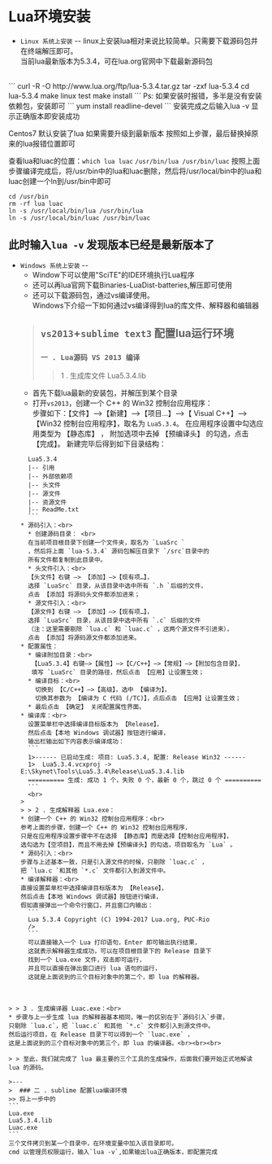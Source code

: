 Lua环境安装
===
* `Linux 系统上安装`
--
linux上安装lua相对来说比较简单。只需要下载源码包并在终端解压即可。
<br>当前lua最新版本为5.3.4，可在lua.org官网中下载最新源码包
<br>
```
curl -R -O http://www.lua.org/ftp/lua-5.3.4.tar.gz
tar -zxf lua-5.3.4
cd lua-5.3.4
make linux test
make install
```
  Ps: 如果安装时报错，多半是没有安装依赖包，安装即可
    ```
   yum install readline-devel
   ```
   安装完成之后输入lua -v 显示正确版本即安装成功

   Centos7 默认安装了lua  如果需要升级到最新版本 按照如上步骤，最后替换掉原来的lua报错位置即可

   查看lua和luac的位置：`which lua luac`
    ```
   /usr/bin/lua
   /usr/bin/luac
    ```
   按照上面步骤编译完成后，将/usr/bin中的lua和luac删除，然后将/usr/local/bin中的lua和luac创建一个ln到/usr/bin中即可
   ```
   cd /usr/bin
   rm -rf lua luac
   ln -s /usr/local/bin/lua /usr/bin/lua
   ln -s /usr/local/bin/luac /usr/bin/luac
   ```
   此时输入`lua -v` 发现版本已经是最新版本了
---
* `Windows 系统上安装`
--
  * Window下可以使用"SciTE"的IDE环境执行Lua程序
  * 还可以再lua官网下载Binaries-LuaDist-batteries,解压即可使用
  * 还可以下载源码包，通过vs编译使用。
  <br>Windows下介绍一下如何通过vs编译得到lua的库文件、解释器和编辑器
  > ## `vs2013`+`sublime text3` 配置lua运行环境<br>
  > ### `一 . Lua源码 VS 2013 编译`<br>
  >
    > >1 . 生成库文件 Lua5.3.4.lib
    * 首先下载lua最新的安装包，并解压到某个目录
    * 打开`vs2013`，创建一个 C++ 的 Win32 控制台应用程序：<br>
    步骤如下：【文件】—>【新建】—>【项目…】—>【 Visual C++】—>
    【Win32 控制台应用程序】，取名为 `Lua5.3.4`。
    在应用程序设置中勾选应用类型为 【静态库】 ，
    附加选项中去掉 【预编译头】 的勾选，点击 【完成】。
    新建完毕后得到如下目录结构：
    ```
      Lua5.3.4
      |-- 引用
      |-- 外部依赖项
      |-- 头文件
      |-- 源文件
      |-- 资源文件
      |-- ReadMe.txt
      ```
    * 源码引入：<br>
      * 创建源码目录： <br>
      在当前项目根目录下创建一个文件夹，取名为 `LuaSrc `
      ，然后将上面 `lua-5.3.4` 源码包解压目录下 `/src`目录中的
      所有文件都复制到此目录中。
      * 头文件引入：<br>
      【头文件】右键 —> 【添加】—>【现有项…】，
      选择 `LuaSrc` 目录，从该目录中选中所有 `.h `后缀的文件，
      点击 【添加】将源码头文件都添加进来；
      * 源文件引入：<br>
      【源文件】右键 —> 【添加】—>【现有项…】，
      选择 `LuaSrc` 目录，从该目录中选中所有 `.c` 后缀的文件
      （注：这里需要剔除 `lua.c` 和 `luac.c` ，这两个源文件不引进来），
      点击 【添加】将源码源文件都添加进来。
    * 配置属性：
      * 编译附加目录：<br>
       【Lua5.3.4】右键—>【属性】—>【C/C++】—>【常规】—>【附加包含目录】，
       填写 `LuaSrc` 目录的路径，然后点击 【应用】让设置生效；
      * 编译目标：<br>
        切换到 【C/C++】—>【高级】，选中 【编译为】，
        切换其参数为 【编译为 C 代码 (/TC)】，点后点击 【应用】让设置生效；
      * 最后点击 【确定】 关闭配置属性界面。
    * 编译库：<br>
      设置菜单栏中选择编译目标版本为 【Release】，
      然后点击【本地 Windows 调试器】按钮进行编译，
      输出栏输出如下内容表示编译成功：
      ```
      1>------ 已启动生成: 项目: Lua5.3.4, 配置: Release Win32 ------
      1>  Lua5.3.4.vcxproj -> E:\Skynet\Tools\Lua5.3.4\Release\Lua5.3.4.lib
      ========== 生成: 成功 1 个，失败 0 个，最新 0 个，跳过 0 个 ==========
      ```
      <br>
  >
    > > 2 . 生成解释器 Lua.exe：
    * 创建一个 C++ 的 Win32 控制台应用程序：<br>
    参考上面的步骤，创建一个 C++ 的 Win32 控制台应用程序，
    只是在应用程序设置步骤中不在选择 【静态库】而是选择【控制台应用程序】，
    选勾选为【空项目】，而且不用去掉【预编译头】的勾选，项目取名为 `Lua` 。
    * 源码引入：<br>
    步骤与上述基本一致，只是引入源文件的时候，只剔除 `luac.c` ，
    把 `lua.c `和其他 `*.c` 文件都引入到源文件中。
    * 编译解释器：<br>
    直接设置菜单栏中选择编译目标版本为 【Release】，
    然后点击【本地 Windows 调试器】按钮进行编译，
    假如直接弹出一个命令行窗口，并且窗口内输出：
      ```
      Lua 5.3.4 Copyright (C) 1994-2017 Lua.org, PUC-Rio
      />
      ```
      可以直接输入一个 Lua 打印语句，Enter 即可输出执行结果，
      这就表示解释器生成成功，可以在项目根目录下的 Release 目录下
      找到一个 Lua.exe 文件，双击即可运行，
      并且可以直接在弹出窗口进行 lua 语句的运行，
      这就是上面说到的三个目标对象中的第二个，即 lua 的解释器。
​
  >
    > > 3 . 生成编译器 Luac.exe：<br>
    * 步骤与上一步生成 lua 的解释器基本相同，唯一的区别在于`源码引入`步骤，
    只剔除 `lua.c`，把 `luac.c` 和其他 `*.c` 文件都引入到源文件中。
    然后运行项目，在 Release 目录下可以得到一个 `luac.exe` ，
    这是上面说到的三个目标对象中的第三个，即 lua 的编译器。<br><br><br>
  >
    > > 至此，我们就完成了 lua 最主要的三个工具的生成操作，后面我们要开始正式地解读 lua 的源码。
  >
    >---
    >  ### 二 . sublime 配置lua编译环境
    >> 将上一步中的
    ```
    Lua.exe
    Lua5.3.4.lib
    Luac.exe
    ```
    三个文件拷贝到某一个目录中，在环境变量中加入该目录即可。
    cmd 以管理员权限运行，输入`lua -v`,如果输出lua正确版本，即配置完成
